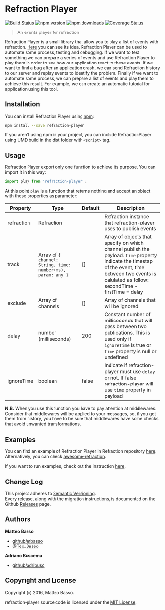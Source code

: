 # Refraction Player

[![Build Status](https://travis-ci.org/mbasso/refraction-player.svg?branch=master)](https://travis-ci.org/mbasso/refraction-player)
[![npm version](https://img.shields.io/npm/v/refraction-player.svg)](https://www.npmjs.com/package/refraction-player)
[![npm downloads](https://img.shields.io/npm/dm/refraction-player.svg?maxAge=2592000)](https://www.npmjs.com/package/refraction-player)
[![Coverage Status](https://coveralls.io/repos/github/mbasso/refraction-player/badge.svg?branch=master)](https://coveralls.io/github/mbasso/refraction-player?branch=master)

> An events player for refraction

Refraction Player is a small library that allow you to play a list of events with refraction. [Here](https://mbasso.github.com/refraction/docs/basics/Replay.html) you can see its idea. Refraction Player can be used to automate some process, testing and debugging. If we want to test something we can prepare a series of events and use Refraction Player to play them in order to see how our application react to these events. If we want to find a bug after an application crash, we can send Refraction history to our server and replay events to identify the problem. Finally if we want to automate some process, we can prepare a list of events and play them to achieve this result.
For example, we can create an automatic tutorial for application using this tool.

## Installation

You can install Refraction Player using [npm](https://www.npmjs.com/package/refraction-player):

```bash
npm install --save refraction-player
```

If you aren't using npm in your project, you can include RefractionPlayer using UMD build in the dist folder with `<script>` tag.

## Usage

Refraction Player export only one function to achieve its purpose. You can import it in this way:

```js
import play from 'refraction-player';
```

At this point `play` is a function that returns nothing and accept an object with these properties as parameter:

|Property   |Type   |Default   |Description   |
|-----------|-------|----------|--------------|
| refraction | Refraction |  | Refraction instance that refraction-player uses to publish events |
| track | Array of `{ channel: String, time: number(ms), param: any }` | [] | Array of objects that specify on which channel publish the payload. `time` property indicate the timestap of the event, time between two events is calulated as follow: secondTime - firstTime = delay |
| exclude | Array of channels | [] | Array of channels that will be ignored |
| delay | number (milliseconds) | 200 | Constant number of milliseconds that will pass between two publications. This is used only if `ignoreTime` is true or `time` property is null or undefined |
| ignoreTime | boolean | false | Indicate if refraction-player must use `delay` or not. If false refraction-player will use `time` property in payload |

**N.B.** When you use this function you have to pay attention at middlewares. Consider that middlewares will be applied to your messages, so, if you get them from history, you have to be sure that middlewares have some checks that avoid unwanted transformations.

## Examples

You can find an example of Refraction Player in Refraction repository [here](). Alternatively, you can check [awesome-refraction](https://github.com/mbasso/awesome-refraction).

If you want to run examples, check out the instruction [here](https://mbasso.github.com/refraction/docs/introduction/Examples.html).

## Change Log

This project adheres to [Semantic Versioning](http://semver.org/).  
Every release, along with the migration instructions, is documented on the Github [Releases](https://github.com/mbasso/refraction-player/releases) page.

## Authors
**Matteo Basso**
- [github/mbasso](https://github.com/mbasso)
- [@Teo_Basso](https://twitter.com/Teo_Basso)

**Adriano Buscema**
- [github/adribusc](https://github.com/adribusc)

## Copyright and License
Copyright (c) 2016, Matteo Basso.

refraction-player source code is licensed under the [MIT License](https://github.com/mbasso/refraction-player/blob/master/LICENSE.md).
